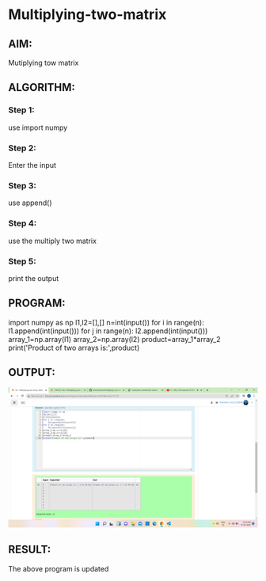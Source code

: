 # Multiplying-two-matrix

## AIM:
Mutiplying tow matrix
## ALGORITHM:

### Step 1:
use import numpy
### Step 2:
Enter the input
### Step 3:
use append()
### Step 4:
use the multiply two matrix
### Step 5:
print the output
## PROGRAM: 
import numpy as np
l1,l2=[],[]
n=int(input())
for i in range(n):
    l1.append(int(input()))
for j in range(n):
    l2.append(int(input()))
array_1=np.array(l1)
array_2=np.array(l2)
product=array_1*array_2
print('Product of two arrays is:',product)
## OUTPUT:

![Output](.//C1.png)

## RESULT:
The above program is updated
